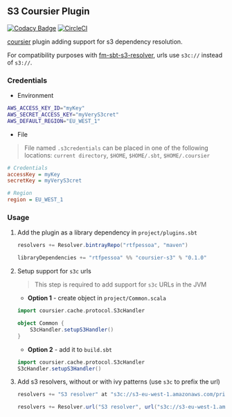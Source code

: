 ## S3 Coursier Plugin

[![Codacy Badge](https://api.codacy.com/project/badge/Grade/600076d152dc40429e5e07003114b2d0)](https://www.codacy.com/app/Codacy/coursier-s3?utm_source=github.com&amp;utm_medium=referral&amp;utm_content=rtfpessoa/coursier-s3&amp;utm_campaign=Badge_Grade)
[![CircleCI](https://circleci.com/gh/rtfpessoa/coursier-s3/tree/master.svg?style=svg)](https://circleci.com/gh/rtfpessoa/coursier-s3/tree/master)

[coursier](https://github.com/alexarchambault/coursier) plugin adding support for s3 dependency resolution.

For compatibility purposes with [fm-sbt-s3-resolver](https://github.com/frugalmechanic/fm-sbt-s3-resolver),
urls use `s3c://` instead of `s3://`.

### Credentials

* Environment

```sh
AWS_ACCESS_KEY_ID="myKey"
AWS_SECRET_ACCESS_KEY="myVeryS3cret"
AWS_DEFAULT_REGION="EU_WEST_1"
```

* File

> File named `.s3credentials` can be placed in one of the following locations: `current directory`, `$HOME`, `$HOME/.sbt`, `$HOME/.coursier`

```ini
# Credentials
accessKey = myKey
secretKey = myVeryS3cret

# Region
region = EU_WEST_1
```

### Usage

1. Add the plugin as a library dependency in `project/plugins.sbt`

    ```sbt
    resolvers += Resolver.bintrayRepo("rtfpessoa", "maven")
    
    libraryDependencies += "rtfpessoa" %% "coursier-s3" % "0.1.0"
    ```

2. Setup support for `s3c` urls

    > This step is required to add support for `s3c` URLs in the JVM

    * **Option 1** - create object in `project/Common.scala`

    ```scala
    import coursier.cache.protocol.S3cHandler

    object Common {
        S3cHandler.setupS3Handler()
    }
    ```

    * **Option 2** -  add it to `build.sbt`

    ```scala
    import coursier.cache.protocol.S3cHandler
    S3cHandler.setupS3Handler()
    ```

3. Add s3 resolvers, without or with ivy patterns (use `s3c` to prefix the url)

    ```sbt
    resolvers += "S3 resolver" at "s3c://s3-eu-west-1.amazonaws.com/private.mvn.example.com"
    ```

    ```sbt
    resolvers += Resolver.url("S3 resolver", url("s3c://s3-eu-west-1.amazonaws.com/private.mvn.example.com"))(Resolver.defaultIvyPatterns)
    ```
